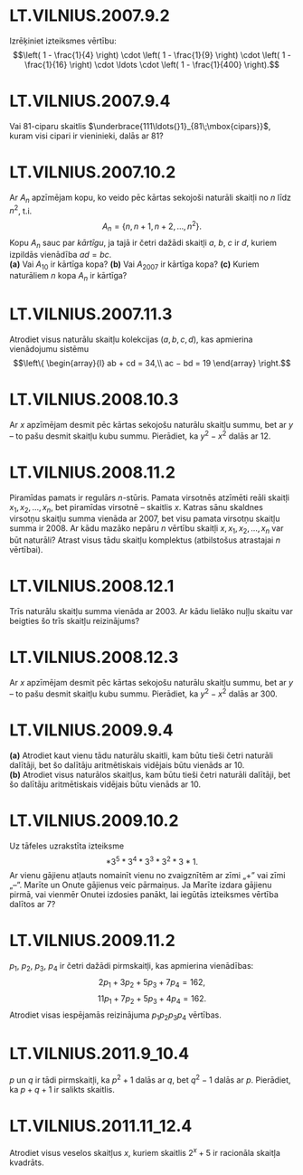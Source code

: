 # <lo-sample/> LT.VILNIUS.2007.9.2

Izrēķiniet izteiksmes vērtību: 
$$\left( 1 - \frac{1}{4} \right) \cdot
\left( 1 - \frac{1}{9} \right) \cdot
\left( 1 - \frac{1}{16} \right) \cdot \ldots \cdot
\left( 1 - \frac{1}{400} \right).$$


<!--
Apskaičiuokite reiškinio reikšmę:
$$\left( 1 - \frac{1}{4} \right) \cdot
\left( 1 - \frac{1}{9} \right) \cdot
\left( 1 - \frac{1}{16} \right) \cdot \ldots \cdot
\left( 1 - \frac{1}{400} \right).$$
-->



# <lo-sample/> LT.VILNIUS.2007.9.4

Vai $81$-ciparu skaitlis $\underbrace{111\ldots{}1}_{81\;\mbox{cipars}}$, 
kuram visi cipari ir vieninieki, dalās ar $81$?

<!--
Ar $81$-ženklis skaičius $\underbrace{111\ldots{}1}_{81\;\mbox{skaitmuo}}$, 
kurio visi skaitmenys yra vienetai, dalijasi iš $81$?
-->



# <lo-sample/> LT.VILNIUS.2007.10.2

Ar $A_n$ apzīmējam kopu, ko veido pēc kārtas sekojoši naturāli
skaitļi no $n$ līdz $n^2$, t.i.
$$A_n = \{n, n + 1, n + 2, \ldots, n^2 \}.$$
Kopu $A_n$ sauc par *kārtīgu*, ja tajā ir 
četri dažādi skaitļi $a$, $b$, $c$ ir $d$, kuriem
izpildās vienādība $ad = bc$.  
**(a)** Vai $A_{10}$ ir kārtīga kopa?
**(b)** Vai $A_{2007}$ ir kārtīga kopa?
**(c)** Kuriem naturāliem $n$ kopa $A_n$ ir kārtīga?


<!--
Pažymėkime $A_n$ aibę, kurią sudaro iš eilės einantys natūralieji 
skaičiai nuo $n$ iki $n^2$, t.y.
$$A_n = \{n, n + 1, n + 2, \ldots, n^2 \}.$$
Aibė $A_n$ vadinama *tvarkinga*, jeigu joje yra 
keturi skirtingi skaičiai $a$, $b$, $c$ ir $d$, kuriems
galioja lygybė $ad = bc$.  
**(a)** Ar $A_{10}$ yra tvarkinga aibė?
**(b)** Ar $A_{2007}$ yra tvarkinga aibė?
**(c)** Su kuriais natūraliaisiais $n$ aibė $A_n$ yra tvarkinga?
-->



# <lo-sample/> LT.VILNIUS.2007.11.3

Atrodiet visus naturālu skaitļu kolekcijas $(a, b, c, d)$, 
kas apmierina vienādojumu sistēmu
$$\left\{ \begin{array}{l}
ab + cd = 34,\\
ac − bd = 19
\end{array} \right.$$

<!--
Raskite visus natūraliųjų skaičių rinkinius $(a, b, c, d)$, 
tenkinančius lygčių sistemą
$$\left\{ \begin{array}{l}
ab + cd = 34,\\
ac − bd = 19
\end{array} \right.$$
-->


<!--
sameAs=LT.VILNIUS.2007.12.2
-->



# <lo-sample/> LT.VILNIUS.2008.10.3

Ar $x$ apzīmējam desmit pēc kārtas sekojošu naturālu skaitļu 
summu, bet ar $y$ – to pašu desmit skaitļu kubu summu. 
Pierādiet, ka $y^2 - x^2$ dalās ar $12$.

<!--
Tegu $x$ yra dešimties iš eilės einančių natūraliųjų skaičių suma, 
o $y$ – tų pačių dešimties skaičių kubų suma. 
Įrodykite, kad $y^2 - x^2$ dalijasi iš $12$.
-->



# <lo-sample/> LT.VILNIUS.2008.11.2

Piramīdas pamats ir regulārs $n$-stūris. 
Pamata virsotnēs atzīmēti reāli skaitļi 
$x_1, x_2, \ldots, x_n$, bet piramīdas virsotnē – 
skaitlis $x$. Katras sānu skaldnes virsotņu 
skaitļu summa vienāda ar $2007$, bet visu 
pamata virsotņu skaitļu summa ir $2008$. 
Ar kādu mazāko nepāru $n$ vērtību skaitļi 
$x, x_1, x_2, \ldots, x_n$ var būt naturāli? 
Atrast visus tādu skaitļu komplektus 
(atbilstošus atrastajai $n$ vērtībai). 

<!--
Piramidės pagrindas yra taisyklingasis $n$-kampis. 
Pagrindo viršūnėse pažymėti realieji skaičiai 
$x_1, x_2, \ldots, x_n$, o piramidės viršūnėje – 
skaičius $x$. Kiekvienos šoninės sienos
viršūnių skaičių suma lygi $2007$, o visų pagrindo 
viršūnių skaičių suma yra $2008$. Su kokia mažiausia 
nelygine $n$ reikšme skaičiai $x, x_1, x_2, \ldots, x_n$ 
gali būti natūralieji? Raskite
visus tokius skaičių rinkinius 
(atitinkančius rastąją $n$ reikšmę).
-->



# <lo-sample/> LT.VILNIUS.2008.12.1

Trīs naturālu skaitļu summa vienāda ar $2003$. 
Ar kādu lielāko nuļļu skaitu var beigties šo 
trīs skaitļu reizinājums?

<!--
Trijų natūraliųjų skaičių suma lygi $2003$. 
Daugiausiai keliais nuliais gali baigtis šių
trijų skaičių sandauga?
-->

<!--
seeAlso=LV.AO.2005.7.4
-->



# <lo-sample/> LT.VILNIUS.2008.12.3

Ar $x$ apzīmējam desmit pēc kārtas sekojošu naturālu skaitļu 
summu, bet ar $y$ – to pašu desmit skaitļu kubu summu. 
Pierādiet, ka $y^2 - x^2$ dalās ar $300$.

<!--
Tegu $x$ yra dešimties iš eilės einančių 
natūraliųjų skaičių suma, 
o $y$ – tų pačių dešimties skaičių kubų suma. 
Įrodykite, kad $y^2 - x^2$ dalijasi iš $300$.
-->

<!--
seeAlso=LT.VILNIUS.2008.10.3
-->



# <lo-sample/> LT.VILNIUS.2009.9.4

**(a)** Atrodiet kaut vienu tādu naturālu skaitli, 
kam būtu tieši četri naturāli dalītāji, bet šo 
dalītāju aritmētiskais vidējais būtu vienāds ar $10$.  
**(b)** Atrodiet visus naturālos skaitļus, kam būtu tieši četri 
naturāli dalītāji, bet šo dalītāju aritmētiskais 
vidējais būtu vienāds ar $10$.


<!--
**(a)** Raskite bent vieną tokį natūralųjį skaičių, 
kuris turėtų lygiai keturis natūraliuosius daliklius, 
o tų daliklių aritmetinis vidurkis būtų lygus $10$.  
**(b)** Raskite visus tokius natūraliuosius skaičius, 
kurie turėtų lygiai keturis natūraliuosius daliklius, 
o tų daliklių aritmetinis vidurkis būtų lygus $10$.
-->







# <lo-sample/> LT.VILNIUS.2009.10.2

Uz tāfeles uzrakstīta izteiksme
$$\ast{}3^5\ast{}3^4\ast{}3^3\ast{}3^2\ast{}3\ast{}1.$$
Ar vienu gājienu atļauts nomainīt vienu no zvaigznītēm ar 
zīmi „+” vai zīmi „–”. Marīte
un Onute gājienus veic pārmaiņus.
Ja Marīte izdara gājienu pirmā, vai vienmēr Onutei izdosies panākt, 
lai iegūtās izteiksmes vērtība dalītos ar $7$?


<!--
Ant lentos užrašytas reiškinys
$$\ast{}3^5\ast{}3^4\ast{}3^3\ast{}3^2\ast{}3\ast{}1.$$
Vienu ėjimu leidžiama pakeisti vieną iš žvaigždučių ženklu 
„+” arba ženklu „–”. Marytė
ir Onutė ėjimus atlieka pakaitomis. 
Jei Marytė daro ėjimą pirmoji, ar visada pavyks
Onutei pasiekti, kad gautojo reiškinio reikšmė dalytųsi iš $7$?
-->






# <lo-sample/> LT.VILNIUS.2009.11.2

$p_1$, $p_2$, $p_3$, $p_4$ ir četri dažādi pirmskaitļi, kas apmierina vienādības:
$$2p_1 + 3p_2 + 5p_3 + 7p_4 = 162,$$
$$11p_1 + 7p_2 + 5p_3 + 4p_4 = 162.$$
Atrodiet visas iespējamās reizinājuma $p_1p_2p_3p_4$ vērtības.


<!--
$p_1$, $p_2$, $p_3$, $p_4$ yra keturi skirtingi pirminiai skaičiai, tenkinantys lygybes
$$2p_1 + 3p_2 + 5p_3 + 7p_4 = 162,$$
$$11p_1 + 7p_2 + 5p_3 + 4p_4 = 162.$$
Raskite visas įmanomas sandaugos $p_1p_2p_3p_4$ reikšmes.
-->

<!--
sameAs=LT.VILNIUS.2009.12.2
-->






# <lo-sample/> LT.VILNIUS.2011.9_10.4

$p$ un $q$ ir tādi pirmskaitļi, ka 
$p^2+1$ dalās ar $q$, bet $q^2-1$ dalās
ar $p$. Pierādiet, ka $p+q+1$ ir salikts skaitlis.

<!--
$p$ ir $q$ – tokie pirminiai skaičiai, kad 
$p^2+1$ dalijasi iš $q$, o $q^2-1$ dalijasi
iš $p$. Įrodykite, kad $p+q+1$ – sudėtinis skaičius.
-->

<!--
concepts=primes,composite-numbers,divisibility
-->



# <lo-sample/> LT.VILNIUS.2011.11_12.4

Atrodiet visus veselos skaitļus $x$, 
kuriem skaitlis $2^x + 5$ ir
racionāla skaitļa kvadrāts.

<!--
Raskite visus sveikuosius skaičius $x$, 
su kuriais skaičius $2^x + 5$ yra
racionalaus skaičiaus kvadratas.
-->

